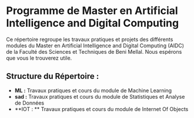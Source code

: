 # Programme de Master en Artificial Intelligence and Digital Computing

Ce répertoire regroupe les travaux pratiques et projets des différents modules du Master en Artificial Intelligence and Digital Computing (AIDC) de la Faculté des Sciences et Techniques de Beni Mellal. Nous espérons que vous le trouverez utile.

## Structure du Répertoire :

- **ML :** Travaux pratiques et cours du module de Machine Learning
- **sad :** Travaux pratiques et cours du module de Statistiques et Analyse de Données
- **IOT : ** Travaux pratiques et cours du module de Internet Of Objects
